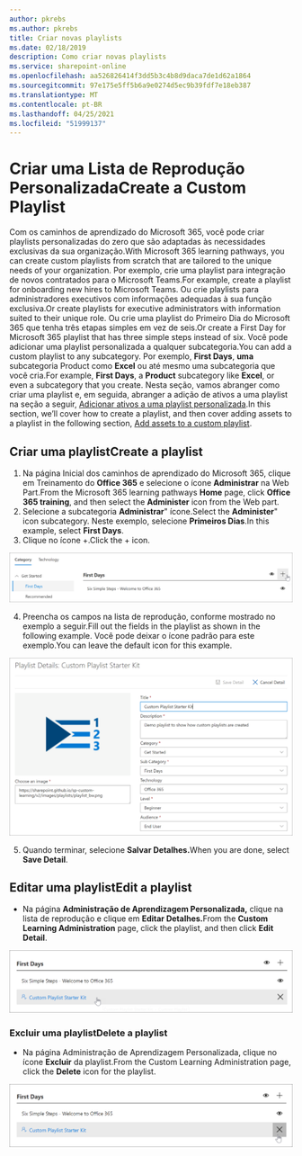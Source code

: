 ```yaml
---
author: pkrebs
ms.author: pkrebs
title: Criar novas playlists
ms.date: 02/18/2019
description: Como criar novas playlists
ms.service: sharepoint-online
ms.openlocfilehash: aa526826414f3dd5b3c4b8d9daca7de1d62a1864
ms.sourcegitcommit: 97e175e5ff5b6a9e0274d5ec9b39fdf7e18eb387
ms.translationtype: MT
ms.contentlocale: pt-BR
ms.lasthandoff: 04/25/2021
ms.locfileid: "51999137"
---
```

# <a name="create-a-custom-playlist"></a><span data-ttu-id="2f2d5-103">Criar uma Lista de Reprodução Personalizada</span><span class="sxs-lookup"><span data-stu-id="2f2d5-103">Create a Custom Playlist</span></span>

<span data-ttu-id="2f2d5-104">Com os caminhos de aprendizado do Microsoft 365, você pode criar playlists personalizadas do zero que são adaptadas às necessidades exclusivas da sua organização.</span><span class="sxs-lookup"><span data-stu-id="2f2d5-104">With Microsoft 365 learning pathways, you can create custom playlists from scratch that are tailored to the unique needs of your organization.</span></span> <span data-ttu-id="2f2d5-105">Por exemplo, crie uma playlist para integração de novos contratados para o Microsoft Teams.</span><span class="sxs-lookup"><span data-stu-id="2f2d5-105">For example, create a playlist for onboarding new hires to Microsoft Teams.</span></span> <span data-ttu-id="2f2d5-106">Ou crie playlists para administradores executivos com informações adequadas à sua função exclusiva.</span><span class="sxs-lookup"><span data-stu-id="2f2d5-106">Or create playlists for executive administrators with information suited to their unique role.</span></span> <span data-ttu-id="2f2d5-107">Ou crie uma playlist do Primeiro Dia do Microsoft 365 que tenha três etapas simples em vez de seis.</span><span class="sxs-lookup"><span data-stu-id="2f2d5-107">Or create a First Day for Microsoft 365 playlist that has three simple steps instead of six.</span></span> <span data-ttu-id="2f2d5-108">Você pode adicionar uma playlist personalizada a qualquer subcategoria.</span><span class="sxs-lookup"><span data-stu-id="2f2d5-108">You can add a custom playlist to any subcategory.</span></span> <span data-ttu-id="2f2d5-109">Por exemplo, **First Days**, **uma** subcategoria Product como **Excel** ou até mesmo uma subcategoria que você cria.</span><span class="sxs-lookup"><span data-stu-id="2f2d5-109">For example, **First Days**, a **Product** subcategory like **Excel**, or even a subcategory that you create.</span></span> <span data-ttu-id="2f2d5-110">Nesta seção, vamos abranger como criar uma playlist e, em seguida, abranger a adição de ativos a uma playlist na seção a seguir, [Adicionar ativos a uma playlist personalizada](custom_addassets.md).</span><span class="sxs-lookup"><span data-stu-id="2f2d5-110">In this section, we’ll cover how to create a playlist, and then cover adding assets to a playlist in the following section, [Add assets to a custom playlist](custom_addassets.md).</span></span>

## <a name="create-a-playlist"></a><span data-ttu-id="2f2d5-111">Criar uma playlist</span><span class="sxs-lookup"><span data-stu-id="2f2d5-111">Create a playlist</span></span> 

1. <span data-ttu-id="2f2d5-112">Na página Inicial dos caminhos  de aprendizado do Microsoft 365, clique em Treinamento do **Office 365** e selecione o ícone **Administrar** na Web Part.</span><span class="sxs-lookup"><span data-stu-id="2f2d5-112">From the Microsoft 365 learning pathways **Home** page, click **Office 365 training**, and then select the **Administer** icon from the Web part.</span></span> 
2. <span data-ttu-id="2f2d5-113">Selecione a subcategoria **Administrar**" ícone.</span><span class="sxs-lookup"><span data-stu-id="2f2d5-113">Select the **Administer**" icon  subcategory.</span></span> <span data-ttu-id="2f2d5-114">Neste exemplo, selecione **Primeiros Dias**.</span><span class="sxs-lookup"><span data-stu-id="2f2d5-114">In this example, select **First Days**.</span></span>  
3. <span data-ttu-id="2f2d5-115">Clique no ícone +.</span><span class="sxs-lookup"><span data-stu-id="2f2d5-115">Click the + icon.</span></span>  

![cg-newplaylistbtn.png](media/cg-newplaylistbtn.png)

4.  <span data-ttu-id="2f2d5-117">Preencha os campos na lista de reprodução, conforme mostrado no exemplo a seguir.</span><span class="sxs-lookup"><span data-stu-id="2f2d5-117">Fill out the fields in the playlist as shown in the following example.</span></span> <span data-ttu-id="2f2d5-118">Você pode deixar o ícone padrão para este exemplo.</span><span class="sxs-lookup"><span data-stu-id="2f2d5-118">You can leave the default icon for this example.</span></span> 

![cg-newplaylistdetails.png](media/cg-newplaylistdetails.png)

5.  <span data-ttu-id="2f2d5-120">Quando terminar, selecione **Salvar Detalhes.**</span><span class="sxs-lookup"><span data-stu-id="2f2d5-120">When you are done, select **Save Detail**.</span></span> 

## <a name="edit-a-playlist"></a><span data-ttu-id="2f2d5-121">Editar uma playlist</span><span class="sxs-lookup"><span data-stu-id="2f2d5-121">Edit a playlist</span></span>

- <span data-ttu-id="2f2d5-122">Na página **Administração de Aprendizagem Personalizada,** clique na lista de reprodução e clique em **Editar Detalhes.**</span><span class="sxs-lookup"><span data-stu-id="2f2d5-122">From the **Custom Learning Administration** page, click the playlist, and then click **Edit Detail**.</span></span>  

![cg-editplaylist.png](media/cg-editplaylist.png)

### <a name="delete-a-playlist"></a><span data-ttu-id="2f2d5-124">Excluir uma playlist</span><span class="sxs-lookup"><span data-stu-id="2f2d5-124">Delete a playlist</span></span>

- <span data-ttu-id="2f2d5-125">Na página Administração de Aprendizagem Personalizada, clique no ícone **Excluir** da playlist.</span><span class="sxs-lookup"><span data-stu-id="2f2d5-125">From the Custom Learning Administration page, click the **Delete** icon for the playlist.</span></span>  

![cg-deleteplaylist.png](media/cg-deleteplaylist.png)